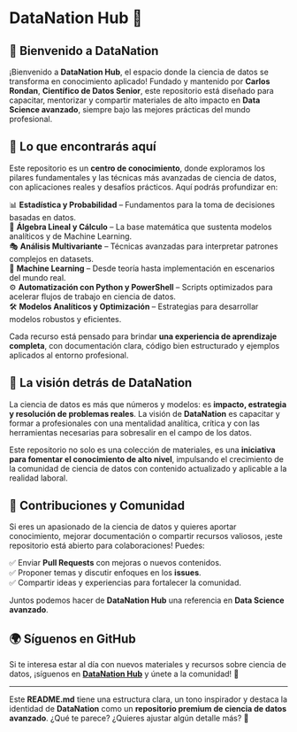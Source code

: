 # DataNation Hub 🚀  

## 🌟 Bienvenido a DataNation  

¡Bienvenido a **DataNation Hub**, el espacio donde la ciencia de datos se transforma en conocimiento aplicado! Fundado y mantenido por **Carlos Rondan**, **Científico de Datos Senior**, este repositorio está diseñado para capacitar, mentorizar y compartir materiales de alto impacto en **Data Science avanzado**, siempre bajo las mejores prácticas del mundo profesional.  

## 🔬 Lo que encontrarás aquí  

Este repositorio es un **centro de conocimiento**, donde exploramos los pilares fundamentales y las técnicas más avanzadas de ciencia de datos, con aplicaciones reales y desafíos prácticos. Aquí podrás profundizar en:  

📊 **Estadística y Probabilidad** – Fundamentos para la toma de decisiones basadas en datos.  
🧮 **Álgebra Lineal y Cálculo** – La base matemática que sustenta modelos analíticos y de Machine Learning.  
🎭 **Análisis Multivariante** – Técnicas avanzadas para interpretar patrones complejos en datasets.  
🤖 **Machine Learning** – Desde teoría hasta implementación en escenarios del mundo real.  
⚙️ **Automatización con Python y PowerShell** – Scripts optimizados para acelerar flujos de trabajo en ciencia de datos.  
🛠 **Modelos Analíticos y Optimización** – Estrategias para desarrollar modelos robustos y eficientes.  

Cada recurso está pensado para brindar **una experiencia de aprendizaje completa**, con documentación clara, código bien estructurado y ejemplos aplicados al entorno profesional.  

## 🚀 La visión detrás de DataNation  

La ciencia de datos es más que números y modelos: es **impacto, estrategia y resolución de problemas reales**. La visión de **DataNation** es capacitar y formar a profesionales con una mentalidad analítica, crítica y con las herramientas necesarias para sobresalir en el campo de los datos.  

Este repositorio no solo es una colección de materiales, es una **iniciativa para fomentar el conocimiento de alto nivel**, impulsando el crecimiento de la comunidad de ciencia de datos con contenido actualizado y aplicable a la realidad laboral.  

## 🤝 Contribuciones y Comunidad  

Si eres un apasionado de la ciencia de datos y quieres aportar conocimiento, mejorar documentación o compartir recursos valiosos, ¡este repositorio está abierto para colaboraciones! Puedes:  

✅ Enviar **Pull Requests** con mejoras o nuevos contenidos.  
✅ Proponer temas y discutir enfoques en los **issues**.  
✅ Compartir ideas y experiencias para fortalecer la comunidad.  

Juntos podemos hacer de **DataNation Hub** una referencia en **Data Science avanzado**.  

## 🌍 Síguenos en GitHub  

Si te interesa estar al día con nuevos materiales y recursos sobre ciencia de datos, ¡síguenos en **[DataNation Hub](https://github.com/carlosrondanp/datanation-hub)** y únete a la comunidad! 🚀  

---  

Este **README.md** tiene una estructura clara, un tono inspirador y destaca la identidad de **DataNation** como un **repositorio premium de ciencia de datos avanzado**. ¿Qué te parece? ¿Quieres ajustar algún detalle más? 🚀  
